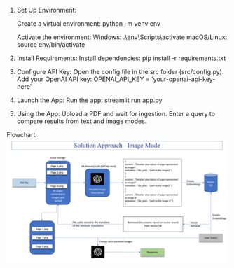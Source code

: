 1. Set Up Environment:

    Create a virtual environment: python -m venv env

    Activate the environment:
        Windows: .\env\Scripts\activate
        macOS/Linux: source env/bin/activate

2. Install Requirements:
    Install dependencies: pip install -r requirements.txt

3. Configure API Key:
    Open the config file in the src folder (src/config.py).
    Add your OpenAI API key: OPENAI_API_KEY = 'your-openai-api-key-here’

4. Launch the App:
    Run the app: streamlit run app.py

5. Using the App:
    Upload a PDF and wait for ingestion.
    Enter a query to compare results from text and image modes.

Flowchart:
![alt text](assets/image.png)


